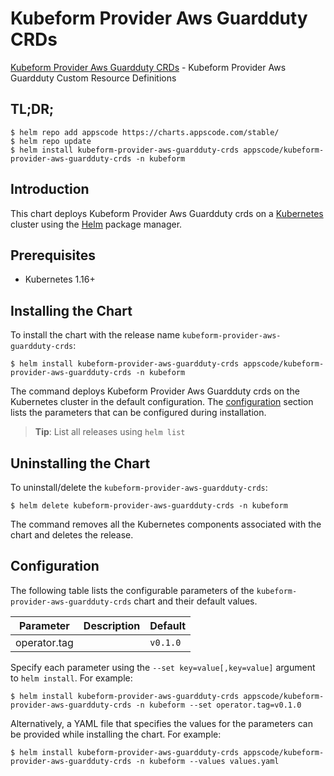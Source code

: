 # Kubeform Provider Aws Guardduty CRDs

[Kubeform Provider Aws Guardduty CRDs](https://github.com/kubeform) - Kubeform Provider Aws Guardduty Custom Resource Definitions

## TL;DR;

```console
$ helm repo add appscode https://charts.appscode.com/stable/
$ helm repo update
$ helm install kubeform-provider-aws-guardduty-crds appscode/kubeform-provider-aws-guardduty-crds -n kubeform
```

## Introduction

This chart deploys Kubeform Provider Aws Guardduty crds on a [Kubernetes](http://kubernetes.io) cluster using the [Helm](https://helm.sh) package manager.

## Prerequisites

- Kubernetes 1.16+

## Installing the Chart

To install the chart with the release name `kubeform-provider-aws-guardduty-crds`:

```console
$ helm install kubeform-provider-aws-guardduty-crds appscode/kubeform-provider-aws-guardduty-crds -n kubeform
```

The command deploys Kubeform Provider Aws Guardduty crds on the Kubernetes cluster in the default configuration. The [configuration](#configuration) section lists the parameters that can be configured during installation.

> **Tip**: List all releases using `helm list`

## Uninstalling the Chart

To uninstall/delete the `kubeform-provider-aws-guardduty-crds`:

```console
$ helm delete kubeform-provider-aws-guardduty-crds -n kubeform
```

The command removes all the Kubernetes components associated with the chart and deletes the release.

## Configuration

The following table lists the configurable parameters of the `kubeform-provider-aws-guardduty-crds` chart and their default values.

|  Parameter   | Description | Default  |
|--------------|-------------|----------|
| operator.tag |             | `v0.1.0` |


Specify each parameter using the `--set key=value[,key=value]` argument to `helm install`. For example:

```console
$ helm install kubeform-provider-aws-guardduty-crds appscode/kubeform-provider-aws-guardduty-crds -n kubeform --set operator.tag=v0.1.0
```

Alternatively, a YAML file that specifies the values for the parameters can be provided while
installing the chart. For example:

```console
$ helm install kubeform-provider-aws-guardduty-crds appscode/kubeform-provider-aws-guardduty-crds -n kubeform --values values.yaml
```
